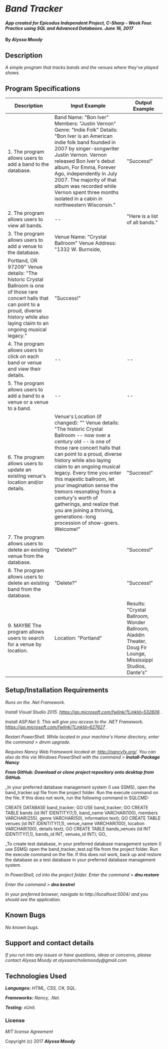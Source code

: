 # _Band Tracker_

#### _App created for Epicodus Independent Project, C-Sharp - Week Four. Practice using SQL and Advanced Databases. June 16, 2017_

#### By _**Alyssa Moody**_

## Description

_A simple program that tracks bands and the venues where they've played shows._

## Program Specifications

| Description  | Input Example | Output Example |
| ------------- | ------------- | ------------- |
| 1. The program allows users to add a band to the database.  | Band Name: "Bon Iver" Members: "Justin Vernon" Genre: "Indie Folk" Details: "Bon Iver is an American indie folk band founded in 2007 by singer-songwriter Justin Vernon. Vernon released Bon Iver's debut album, For Emma, Forever Ago, independently in July 2007. The majority of that album was recorded while Vernon spent three months isolated in a cabin in northwestern Wisconsin." | "Success!"  |
| 2. The program allows users to view all bands.  | --   | "Here is a list of all bands."  |
| 3. The program allows users to add a venue to the database.  | Venue Name: "Crystal Ballroom" Venue Address: "1332 W. Burnside,
Portland, OR 97209" Venue details: "The historic Crystal Ballroom is one of those rare concert halls that can point to a proud, diverse history while also laying claim to an ongoing musical legacy."  | "Success!"  |
| 4. The program allows users to click on each band or venue and view their details.  | --   | --  |
| 5. The program allows users to add a band to a venue or a venue to a band.  | --   | --  |
| 6. The program allows users to update an existing venue's location and/or details.  | Venue's Location (if changed): "" Venue details: "The historic Crystal Ballroom -- now over a century old -- is one of those rare concert halls that can point to a proud, diverse history while also laying claim to an ongoing musical legacy. Every time you enter this majestic ballroom, let your imagination sense the tremors resonating from a century's worth of gatherings, and realize that you are joining a thriving, generations-long procession of show-goers. Welcome!"  | "Success!"  |
| 7. The program allows users to delete an existing venue from the database.  | "Delete?"  | "Success!"  |
| 8. The program allows users to delete an existing band from the database.  | "Delete?"  | "Success!"  |
| 9. MAYBE The program allows users to search for a venue by location.  | Location: "Portland"  | Results: "Crystal Ballroom, Wonder Ballroom, Aladdin Theater, Doug Fir Lounge, Mississippi Studios, Dante's"  |

## Setup/Installation Requirements

_Runs on the .Net Framework._

_Install Visual Studio 2015. https://go.microsoft.com/fwlink/?LinkId=532606 ._

_Install ASP.Net 5. This will give you access to the .NET Framework. https://go.microsoft.com/fwlink/?LinkId=627627 ._

_Restart PowerShell. While located in your machine's Home directory, enter the command > dnvm upgrade._

_Requires Nancy Web Framework located at: http://nancyfx.org/. You can also do this via Windows PowerShell with the command > **Install-Package Nancy**_

_**From GitHub: Download or clone project repository onto desktop from GitHub.**_

_In your preferred database management system (I use SSMS), open the band_tracker.sql file from the project folder. Run the execute command on the file. If this does not work, run the following command in SQLCMD:

CREATE DATABASE band_tracker; GO USE band_tracker; GO CREATE TABLE bands (id INT IDENTITY(1,1), band_name VARCHAR(100), members VARCHAR(255), genre VARCHAR(50), information text); GO CREATE TABLE venues (id INT IDENTITY(1,1), venue_name VARCHAR(100), location VARCHAR(100), details text); GO CREATE TABLE bands_venues (id INT IDENTITY(1,1), bands_id INT, venues_id INT); GO_

_To create test database, in your preferred database management system (I use SSMS) open the band_tracker_test.sql file from the project folder. Run the execute command on the file. If this does not work, back up and restore the database as a test database in your preferred database management system.

_In PowerShell, cd into the project folder. Enter the command > **dnu restore**_

_Enter the command > **dnx kestrel**_

_In your preferred browser, navigate to http://localhost:5004/ and you should see the application._

## Known Bugs

_No known bugs._

## Support and contact details

_If you run into any issues or have questions, ideas or concerns, please contact Alyssa Moody at alyssanicholemoody@gmail.com_

## Technologies Used

_**Languages:** HTML, CSS, C#, SQL._

_**Frameworks:** Nancy, .Net._

_**Testing:** xUnit._

### License

*MIT license Agreement*

Copyright (c) 2017 **_Alyssa Moody_**
